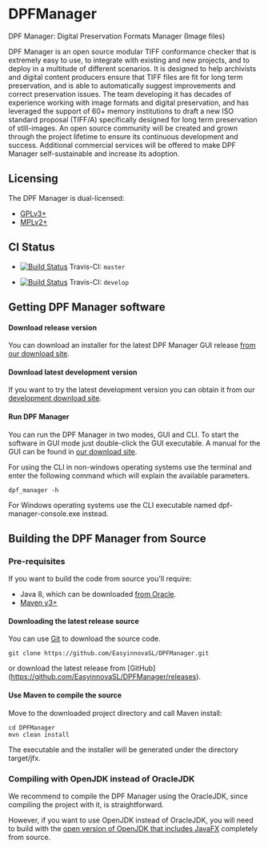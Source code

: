 DPFManager
==========

DPF Manager: Digital Preservation Formats Manager (Image files)

DPF Manager is an open source modular TIFF conformance checker that is extremely easy to use, to integrate with existing and new projects, and to deploy in a multitude of different scenarios. It is designed to help archivists and digital content producers ensure that TIFF files are fit for long term preservation, and is able to automatically suggest improvements and correct preservation issues. The team developing it has decades of experience working with image formats and digital preservation, and has leveraged the support of 60+ memory institutions to draft a new ISO standard proposal (TIFF/A) specifically designed for long term preservation of still-images. An open source community will be created and grown through the project lifetime to ensure its continuous development and success. Additional commercial services will be offered to make DPF Manager self-sustainable and increase its adoption.

Licensing
---------
The DPF Manager is dual-licensed:

 - [GPLv3+](http://www.gnu.org/licenses/gpl-3.0.en.html "GNU General Public License, version 3")
 - [MPLv2+](https://www.mozilla.org/en-US/MPL/2.0/ "Mozilla Public License, version 2.0")

CI Status
---------
- [![Build Status](https://travis-ci.org/EasyinnovaSL/DPFManager.svg?branch=master)](https://travis-ci.org/EasyinnovaSL/DPFManager "DPFManager Travis-CI master branch build") Travis-CI: `master`

- [![Build Status](https://travis-ci.org/EasyinnovaSL/DPFManager.svg?branch=develop)](https://travis-ci.org/EasyinnovaSL/DPFManager "DPFManager Travis-CI develop build") Travis-CI: `develop`

Getting DPF Manager software
------------------------
#### Download release version
You can download an installer for the latest DPF Manager GUI release [from our download site](http://dpfmanager.org/#download).

#### Download latest development version
If you want to try the latest development version you can obtain it from our [development download site](http://dpfmanager.org/community.html).

#### Run DPF Manager
You can run the DPF Manager in two modes, GUI and CLI. To start the software in GUI mode just double-click the GUI executable. A manual for the GUI can be found in [our download site](http://dpfmanager.org/Downloads/User%20Manual.pdf).

For using the CLI in non-windows operating systems use the terminal and enter the following command which will explain the available parameters.

    dpf_manager -h

For Windows operating systems use the CLI executable named dpf-manager-console.exe instead. 

Building the DPF Manager from Source
----------------------------------------
### Pre-requisites
If you want to build the code from source you'll require:

 * Java 8, which can be downloaded [from Oracle](http://www.oracle.com/technetwork/java/javase/downloads/index.html).
 * [Maven v3+](https://maven.apache.org/)

#### Downloading the latest release source
You can use [Git](https://git-scm.com/) to download the source code.
```
git clone https://github.com/EasyinnovaSL/DPFManager.git
```
or download the latest release from [GitHub] (https://github.com/EasyinnovaSL/DPFManager/releases).

#### Use Maven to compile the source
Move to the downloaded project directory and call Maven install:

    cd DPFManager
    mvn clean install

The executable and the installer will be generated under the directory target/jfx.

### Compiling with OpenJDK instead of OracleJDK
We recommend to compile the DPF Manager using the OracleJDK, since compiling the project with it, is straightforward.

However, if you want to use OpenJDK instead of OracleJDK, you will need to build with the [open version of OpenJDK that includes JavaFX](https://wiki.openjdk.java.net/display/OpenJFX/Building+OpenJFX) completely from source.